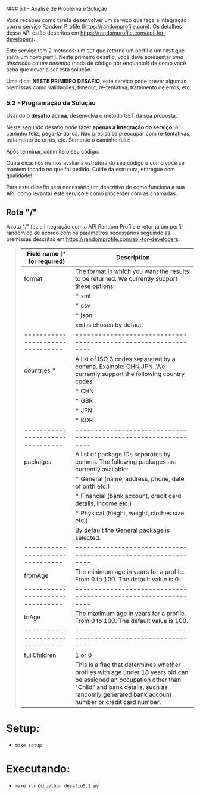 /### 5.1 - Análise de Problema e Solução

Você recebeu como tarefa desenvolver um serviço que faça a integração com o serviço Random Profile (https://randomprofile.com).
Os detalhes dessa API estão descritos em https://randomprofile.com/api-for-developers.

Este serviço tem 2 métodos: um `GET` que retorna um perfil e um `POST` que salva um novo perfil.
Neste primeiro desafio, você deve apresentar *uma descrição ou um desenho* (nada de código por enquanto!) de como você acha que deveria ser esta solução.

Uma dica: **NESTE PRIMEIRO DESAFIO**, este serviço pode prever algumas premissas como validações, timeout, re-tentativa, tratamento de erros, etc.



### 5.2 - Programação da Solução

Usando o **desafio acima**, desenvolva o método GET da sua proposta.

Neste segundo desafio *pode* fazer **apenas a integração do serviço**, o caminho feliz, pega-lá-dá-cá. 
Não precisa se preocupar com re-tentativas, tratamento de erros, etc. Somente o caminho feliz!

Após terminar, commite o seu código.

Outra dica: nós iremos avaliar a estrutura do seu código e como você se mantem focado no que foi pedido. Cuide da estrutura, entregue com qualidade!

Para este desafio será necessário um descritivo de como funciona a sua API, como levantar este serviço e como procerder com as chamadas.


## Rota "/"
A rota "/" faz a integração com a API Random Profile e retorna um perfil randômico de acordo com os parâmetros necessários seguindo as premissas descritas em https://randomprofile.com/api-for-developers.

> Field name (\* for required)    | Description
> --------------------------------|--------------------------------------------------------------
> format                          | The format in which you want the results to be returned. We currently support these options:
>                                 | * xml
>                                 | * csv
>                                 | * json
>                                 | xml is chosen by default
> --------------------------------|--------------------------------------------------------------
> countries \*                    | A list of ISO 3 codes separated by a comma. Example: CHN,JPN. We currently support the following country codes:
>                                 | * CHN
>                                 | * GBR
>                                 | * JPN
>                                 | * KOR
> --------------------------------|--------------------------------------------------------------
> packages                        | A list of package IDs separates by comma. The following packages are currently available:
>                                 | * General (name, address, phone, date of birth etc.)
>                                 | * Financial (bank account, credit card details, income etc.)
>                                 | * Physical (height, weight, clothes size etc.)
>                                 | By default the General package is selected.
> --------------------------------|--------------------------------------------------------------
> fromAge                         | The minimum age in years for a profile. From 0 to 100. The default value is 0.
> --------------------------------|--------------------------------------------------------------
> toAge                           | The maximum age in years for a profile. From 0 to 100. The default value is 100.
> --------------------------------|--------------------------------------------------------------
> fullChildren                    | 1 or 0
>                                 | This is a flag that determines whether profiles with age under 18 years old can be assigned an occupation other than "Child" and bank details, such as randomly generated bank account number or credit card number.


# Setup:

- `make setup`

# Executando:

- `make run` ou `python desafio5.2.py`